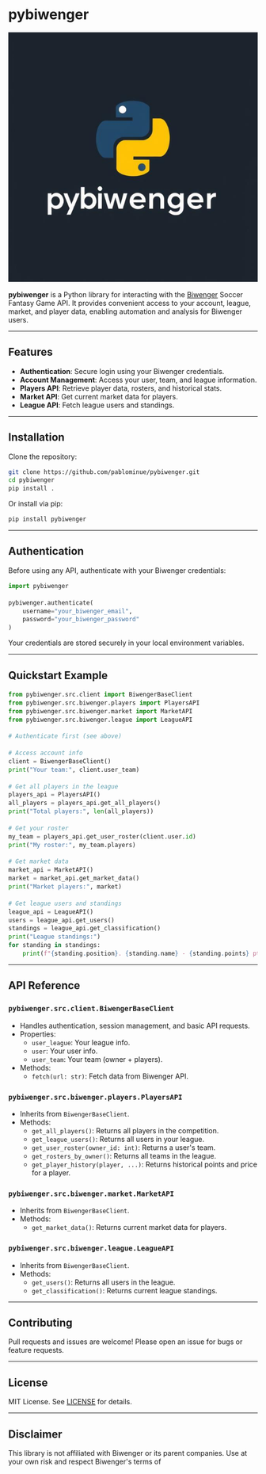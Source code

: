 # pybiwenger

![pybiwenger logo](https://github.com/pablominue/pybiwenger/blob/main/logo.jpg?raw=true)

**pybiwenger** is a Python library for interacting with the [Biwenger](https://biwenger.as.com/) Soccer Fantasy Game API. It provides convenient access to your account, league, market, and player data, enabling automation and analysis for Biwenger users.

---

## Features

- **Authentication**: Secure login using your Biwenger credentials.
- **Account Management**: Access your user, team, and league information.
- **Players API**: Retrieve player data, rosters, and historical stats.
- **Market API**: Get current market data for players.
- **League API**: Fetch league users and standings.

---

## Installation

Clone the repository:

```bash
git clone https://github.com/pablominue/pybiwenger.git
cd pybiwenger
pip install .
```

Or install via pip:

```bash
pip install pybiwenger
```

---

## Authentication

Before using any API, authenticate with your Biwenger credentials:

```python
import pybiwenger

pybiwenger.authenticate(
    username="your_biwenger_email",
    password="your_biwenger_password"
)
```

Your credentials are stored securely in your local environment variables.

---

## Quickstart Example

```python
from pybiwenger.src.client import BiwengerBaseClient
from pybiwenger.src.biwenger.players import PlayersAPI
from pybiwenger.src.biwenger.market import MarketAPI
from pybiwenger.src.biwenger.league import LeagueAPI

# Authenticate first (see above)

# Access account info
client = BiwengerBaseClient()
print("Your team:", client.user_team)

# Get all players in the league
players_api = PlayersAPI()
all_players = players_api.get_all_players()
print("Total players:", len(all_players))

# Get your roster
my_team = players_api.get_user_roster(client.user.id)
print("My roster:", my_team.players)

# Get market data
market_api = MarketAPI()
market = market_api.get_market_data()
print("Market players:", market)

# Get league users and standings
league_api = LeagueAPI()
users = league_api.get_users()
standings = league_api.get_classification()
print("League standings:")
for standing in standings:
    print(f"{standing.position}. {standing.name} - {standing.points} pts")
```

---

## API Reference

### `pybiwenger.src.client.BiwengerBaseClient`

- Handles authentication, session management, and basic API requests.
- Properties:
  - `user_league`: Your league info.
  - `user`: Your user info.
  - `user_team`: Your team (owner + players).
- Methods:
  - `fetch(url: str)`: Fetch data from Biwenger API.

### `pybiwenger.src.biwenger.players.PlayersAPI`

- Inherits from `BiwengerBaseClient`.
- Methods:
  - `get_all_players()`: Returns all players in the competition.
  - `get_league_users()`: Returns all users in your league.
  - `get_user_roster(owner_id: int)`: Returns a user's team.
  - `get_rosters_by_owner()`: Returns all teams in the league.
  - `get_player_history(player, ...)`: Returns historical points and price for a player.

### `pybiwenger.src.biwenger.market.MarketAPI`

- Inherits from `BiwengerBaseClient`.
- Methods:
  - `get_market_data()`: Returns current market data for players.

### `pybiwenger.src.biwenger.league.LeagueAPI`

- Inherits from `BiwengerBaseClient`.
- Methods:
  - `get_users()`: Returns all users in the league.
  - `get_classification()`: Returns current league standings.

---

## Contributing

Pull requests and issues are welcome! Please open an issue for bugs or feature requests.

---

## License

MIT License. See [LICENSE](LICENSE) for details.

---

## Disclaimer

This library is not affiliated with Biwenger or its parent companies. Use at your own risk and respect Biwenger's terms of